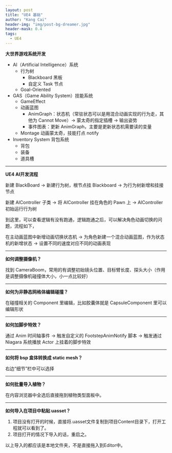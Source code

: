 ```yaml
---
layout: post
title: "UE4 基础"
author: "Kang Cai"
header-img: "img/post-bg-dreamer.jpg"
header-mask: 0.4
tags:
  - UE4
---
```


**大世界游戏系统开发**

- AI（Artificial Intelligence）系统
    - 行为树
        - Blackboard 黑板
        - 自定义 Task 节点
    - Goal-Oriented
- GAS（Game Ability System）技能系统
    - GameEffect
    - 动画蓝图
        - AnimGraph：状态机（常驻状态可以是用混合动画实现的行为走，其他为 Cannot Move）-> 蒙太奇的指定插槽 -> 输出姿势
        - 事件图表：更新 AnimGraph，主要是更新状态机需要读的变量
    - Montage 动画蒙太奇，技能打点 notify
- Inventory System 背包系统
    - 背包
    - 装备
    - 道具槽

---

**UE4 AI开发流程**

新建 BlackBoard -> 新建行为树，根节点挂 Blackboard -> 为行为树新增和挂接节点

新建 AIController 子类 -> 将 AIController 挂在角色的 Pawn 上 -> AIController 初始运行行为树

到这里，可以查看逻辑有没有跑通，逻辑跑通之后，可以解决角色动画切换的问题，流程如下，

在主动画蓝图中新增动画切换状态机 -> 为角色新建一个混合动画蓝图，作为状态机的新增状态 -> 设置不同的速度对应不同的动画表现

---

**如何调整摄像机？**

找到 CameraBoom，常用的有调整初始镜头位置、目标臂长度、探头大小（作用是调整摄像机碰撞体大小，小一点比较好）

---

**如何为非静态网格体编辑碰撞？**

在碰撞相关的 Component 里编辑，比如胶囊体就是 CapsuleComponent 里可以编辑形状

---

**如何加脚步特效？**

通过 Anim 时间轴事件 -> 触发自定义的 FootstepAnimNotify 脚本 -> 触发通过 Niagara 系统播放 Actor 上挂着的脚步特效

---

**如何将 bsp 盒体转换成 static mesh？**

右边“细节”栏中可以选择

---

**如何批量导入植物？**

在内容浏览器中全选后直接拖到植物类型面板中。

---
**如何导入在项目中粘贴 uasset？**

1. 项目没有打开的时候，直接将.uasset文件复制到项目Content目录下，打开工程就可以看到了。
2. 项目打开的情况下导入的话，重启之。

以上导入的都应该是本地文件夹，不是直接拖入到Editor中。



